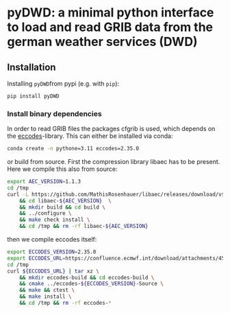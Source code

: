 # pyDWD: a minimal python interface to load and read GRIB data from the german weather services (DWD)

## Installation
Installing `pyDWD`from pypi (e.g. with `pip`):
```bash
pip install pyDWD
```
### Install binary dependencies

In order to read GRIB files the packages cfgrib is used, which depends on the [eccodes](https://github.com/ecmwf/eccodes)-library.
This can either be installed via conda:
```bash
conda create -n pythone=3.11 eccodes=2.35.0
```

or build from source. First the compression library libaec has to be present. Here we compile this also from source:
```bash
export AEC_VERSION=1.1.3
cd /tmp
curl -L https://github.com/MathisRosenhauer/libaec/releases/download/v${AEC_VERSION}/libaec-${AEC_VERSION}.tar.gz | tar xz \
    && cd libaec-${AEC_VERSION}  \
    && mkdir build && cd build \
    && ../configure \
    && make check install \
    && cd /tmp && rm -rf libaec-${AEC_VERSION}
```
    
then we compile eccodes itself:

```bash
export ECCODES_VERSION=2.35.0
export ECCODES_URL=https://confluence.ecmwf.int/download/attachments/45757960/eccodes-2.35.0-Source.tar.gz?api=v2
cd /tmp
curl ${ECCODES_URL} | tar xz \
    && mkdir eccodes-build && cd eccodes-build \
    && cmake ../eccodes-${ECCODES_VERSION}-Source \
    && make && ctest \
    && make install \
    && cd /tmp && rm -rf eccodes-*
```